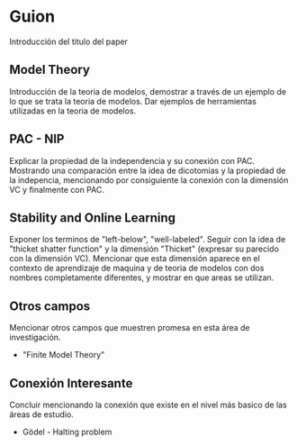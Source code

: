 # Guion

Introducción del titulo del paper

## Model Theory

Introducción de la teoria de modelos, demostrar a través de un ejemplo de lo que se trata la teoria de modelos. Dar ejemplos de herramientas utilizadas en la teoria de modelos.

## PAC - NIP

Explicar la propiedad de la independencia y su conexión con PAC. Mostrando una comparación entre la idea de dicotomias y la propiedad de la indepencia, mencionando por consiguiente la conexión con la dimensión VC y finalmente con PAC.

## Stability and Online Learning

Exponer los terminos de "left-below", "well-labeled". Seguir con la idea de "thicket shatter function" y la dimensión "Thicket" (expresar su parecido con la dimensión VC). Mencionar que esta dimensión aparece en el contexto de aprendizaje de maquina y de teoria de modelos con dos nombres completamente diferentes, y mostrar en que areas se utilizan.

## Otros campos

Mencionar otros campos que muestren promesa en esta área de investigación. 

- "Finite Model Theory"

## Conexión Interesante

Concluir mencionando la conexión que existe en el nivel más basico de las áreas de estudio.

- Gödel - Halting problem
